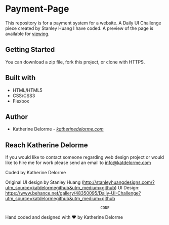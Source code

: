 # Payment-Page
This repository is for a payment system for a website.
A Daily UI Challenge piece created by Stanley Huang I have coded.
A preview of the page is available for [viewing](http://www.katherinedelorme.com/paymentpage/index?utm_source=github&utm_medium=repo&utm_campaign=payment_page_readme "view preview").

## Getting Started
You can download a zip file, fork this project, or clone with HTTPS.

## Built with
* HTML/HTML5
* CSS/CSS3
* Flexbox

## Author
* Katherine Delorme - *[katherinedelorme.com](http://katherinedelorme.com?utm_source=github&utm_medium=repo&utm_campaign=payment_page_readme "Portfolio Website")*

## Reach Katherine Delorme
If you would like to contact someone regarding web design project or would like to hire me for work please send an email to info@katdelorme.com

Coded by Katherine Delorme

Original UI design by Stanley Huang (http://stanleyhuangdesigns.com/?utm_source=katdelormegithub&utm_medium=github)
UI Design: https://www.behance.net/gallery/48350095/Daily-UI-Challenge?utm_source=katdelormegithub&utm_medium=github



                                              CODE

Hand coded and designed with &hearts; by Katherine Delorme
